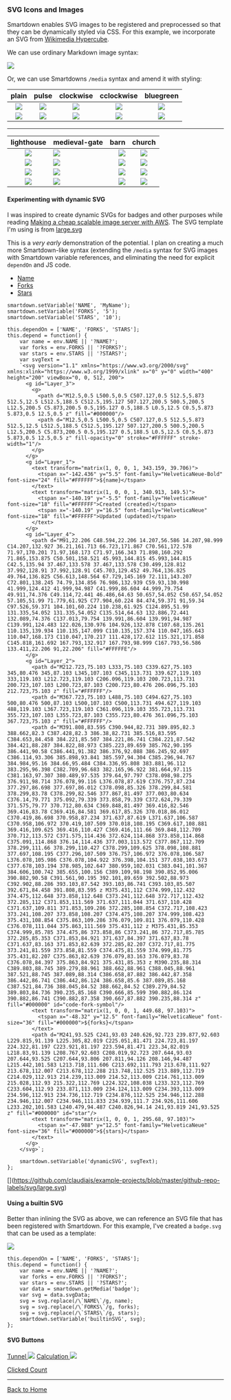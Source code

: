 ### SVG Icons and Images

Smartdown enables SVG images to be registered and preprocessed so that they can be dynamically styled via CSS. For this example, we incorporate an SVG from [Wikimedia Hypercube](https://commons.wikimedia.org/wiki/File:Hypercube.svg).

We can use ordinary Markdown image syntax:

![](https://upload.wikimedia.org/wikipedia/commons/2/22/Hypercube.svg)

Or, we can use Smartdowns `/media` syntax and amend it with styling:

|plain|pulse|clockwise|cclockwise|bluegreen|
|:---:|:---:|:---:|:---:|:---:|
|![](/media/hypercube)|![](/media/hypercube/pulse)|![](/media/hypercube/clockwise)|![](/media/hypercube/cclockwise)|![](/media/hypercube/bluegreen)|
|![](/media/StalactiteStalagmite)|![](/media/StalactiteStalagmite/pulse)|![](/media/StalactiteStalagmite/clockwise)|![](/media/StalactiteStalagmite/cclockwise)|![](/media/StalactiteStalagmite/bluegreen)|

---

|lighthouse|medieval-gate|barn|church|
|:---:|:---|---:|:---:|
|![](/media/lighthouse)|![](/media/medieval-gate)|![](/media/barn)|![](/media/church)|
|![](/media/lighthouse/pulse)|![](/media/medieval-gate/pulse)|![](/media/barn/pulse)|![](/media/church/pulse)|
|![](/media/lighthouse/clockwise)|![](/media/medieval-gate/clockwise)|![](/media/barn/clockwise)|![](/media/church/clockwise)|
|![](/media/lighthouse/cclockwise)|![](/media/medieval-gate/cclockwise)|![](/media/barn/cclockwise)|![](/media/church/cclockwise)|

#### Experimenting with dynamic SVG

I was inspired to create dynamic SVGs for badges and other purposes while reading
[Making a cheap scalable image server with AWS](https://claudiajs.com/tutorials/image-server.html). The SVG template I'm using is from [large.svg](https://github.com/claudiajs/example-projects/blob/master/github-repo-labels/svg/large.svg)

This is a *very early* demonstration of the potential. I plan on creating a much more Smartdown-like syntax (extending the `/media` syntax for SVG images with Smartdown variable references, and eliminating the need for explicit `dependOn` and JS code.

- [Name](:?NAME)
- [Forks](:?FORKS)
- [Stars](:?STARS)

```javascript/playable/autoplay
smartdown.setVariable('NAME', 'MyName');
smartdown.setVariable('FORKS', '5');
smartdown.setVariable('STARS', '10');

this.dependOn = ['NAME', 'FORKS', 'STARS'];
this.depend = function() {
	var name = env.NAME || '?NAME?';
	var forks = env.FORKS || '?FORKS?';
	var stars = env.STARS || '?STARS?';
	var svgText =
	`<svg version="1.1" xmlns="https://www.w3.org/2000/svg" xmlns:xlink="https://www.w3.org/1999/xlink" x="0" y="0" width="400" height="200" viewBox="0, 0, 512, 200">
	  <g id="Layer_3">
	    <g>
	      <path d="M12.5,0.5 L500.5,0.5 C507.127,0.5 512.5,5.873 512.5,12.5 L512.5,188.5 C512.5,195.127 507.127,200.5 500.5,200.5 L12.5,200.5 C5.873,200.5 0.5,195.127 0.5,188.5 L0.5,12.5 C0.5,5.873 5.873,0.5 12.5,0.5 z" fill="#000000"/>
	      <path d="M12.5,0.5 L500.5,0.5 C507.127,0.5 512.5,5.873 512.5,12.5 L512.5,188.5 C512.5,195.127 507.127,200.5 500.5,200.5 L12.5,200.5 C5.873,200.5 0.5,195.127 0.5,188.5 L0.5,12.5 C0.5,5.873 5.873,0.5 12.5,0.5 z" fill-opacity="0" stroke="#FFFFFF" stroke-width="1"/>
	    </g>
	  </g>
	  <g id="Layer_1">
	    <text transform="matrix(1, 0, 0, 1, 343.159, 39.706)">
	      <tspan x="-142.436" y="5.5" font-family="HelveticaNeue-Bold" font-size="24" fill="#FFFFFF">${name}</tspan>
	    </text>
	    <text transform="matrix(1, 0, 0, 1, 340.913, 149.5)">
	      <tspan x="-140.19" y="-5.5" font-family="HelveticaNeue" font-size="18" fill="#FFFFFF">Created (created)</tspan>
	      <tspan x="-140.19" y="16.5" font-family="HelveticaNeue" font-size="18" fill="#FFFFFF">Updated (updated)</tspan>
	    </text>
	  </g>
	  <g id="Layer_4">
	    <path d="M91,22.206 C48.594,22.206 14.207,56.586 14.207,98.999 C14.207,132.927 36.21,161.713 66.723,171.867 C70.561,172.578 71.97,170.201 71.97,168.173 C71.97,166.343 71.898,160.292 71.865,153.875 C50.501,158.521 45.993,144.815 45.993,144.815 C42.5,135.94 37.467,133.578 37.467,133.578 C30.499,128.812 37.992,128.91 37.992,128.91 C45.703,129.452 49.764,136.825 49.764,136.825 C56.613,148.564 67.729,145.169 72.111,143.207 C72.801,138.245 74.79,134.856 76.986,132.939 C59.93,130.998 41.999,124.412 41.999,94.987 C41.999,86.604 44.999,79.754 49.911,74.376 C49.114,72.441 46.486,64.63 50.657,54.052 C50.657,54.052 57.105,51.99 71.779,61.925 C77.904,60.224 84.474,59.371 91,59.34 C97.526,59.371 104.101,60.224 110.238,61.925 C124.895,51.99 131.335,54.052 131.335,54.052 C135.514,64.63 132.886,72.441 132.089,74.376 C137.013,79.754 139.991,86.604 139.991,94.987 C139.991,124.483 122.026,130.976 104.926,132.878 C107.68,135.261 110.135,139.934 110.135,147.099 C110.135,157.374 110.047,165.643 110.047,168.173 C110.047,170.217 111.428,172.612 115.321,171.858 C145.818,161.692 167.793,132.917 167.793,98.999 C167.793,56.586 133.411,22.206 91,22.206" fill="#FFFFFE"/>
	  </g>
	  <g id="Layer_2">
	    <path d="M212.723,75.103 L333,75.103 C339.627,75.103 345,80.476 345,87.103 L345,107.103 C345,113.731 339.627,119.103 333,119.103 L212.723,119.103 C206.096,119.103 200.723,113.731 200.723,107.103 L200.723,87.103 C200.723,80.476 206.096,75.103 212.723,75.103 z" fill="#FFFFFF"/>
	    <path d="M367.723,75.103 L488,75.103 C494.627,75.103 500,80.476 500,87.103 L500,107.103 C500,113.731 494.627,119.103 488,119.103 L367.723,119.103 C361.096,119.103 355.723,113.731 355.723,107.103 L355.723,87.103 C355.723,80.476 361.096,75.103 367.723,75.103 z" fill="#FFFFFF"/>
	    <path d="M391.808,83.595 C390.944,82.731 389.895,82.3 388.662,82.3 C387.428,82.3 386.38,82.731 385.516,83.595 C384.653,84.458 384.221,85.507 384.221,86.741 C384.221,87.542 384.421,88.287 384.822,88.973 C385.223,89.659 385.762,90.195 386.441,90.58 C386.441,91.382 386.376,92.088 386.245,92.697 C386.114,93.306 385.898,93.841 385.597,94.304 C385.296,94.767 384.984,95.16 384.66,95.484 C384.336,95.808 383.881,96.112 383.295,96.398 C382.709,96.683 382.165,96.922 381.664,97.115 C381.163,97.307 380.489,97.535 379.64,97.797 C378.098,98.275 376.911,98.714 376.078,99.116 L376.078,87.619 C376.757,87.234 377.297,86.698 377.697,86.012 C378.098,85.326 378.299,84.581 378.299,83.78 C378.299,82.546 377.867,81.497 377.003,80.634 C376.14,79.771 375.092,79.339 373.858,79.339 C372.624,79.339 371.575,79.77 370.712,80.634 C369.848,81.497 369.416,82.546 369.416,83.78 C369.416,84.581 369.617,85.326 370.018,86.012 C370.419,86.698 370.958,87.234 371.637,87.619 L371.637,106.587 C370.958,106.972 370.419,107.509 370.018,108.195 C369.617,108.881 369.416,109.625 369.416,110.427 C369.416,111.66 369.848,112.709 370.712,113.572 C371.575,114.436 372.624,114.868 373.858,114.868 C375.091,114.868 376.14,114.436 377.003,113.572 C377.867,112.709 378.299,111.66 378.299,110.427 C378.299,109.625 378.098,108.881 377.697,108.195 C377.296,107.509 376.757,106.972 376.078,106.587 L376.078,105.986 C376.078,104.922 376.398,104.151 377.038,103.673 C377.678,103.194 378.985,102.647 380.959,102.031 C383.041,101.367 384.606,100.742 385.655,100.156 C389.109,98.198 390.852,95.006 390.882,90.58 C391.561,90.195 392.101,89.659 392.502,88.973 C392.902,88.286 393.103,87.542 393.103,86.741 C393.103,85.507 392.671,84.458 391.808,83.595 z M375.431,112 C374.999,112.432 374.475,112.648 373.858,112.648 C373.241,112.648 372.717,112.432 372.285,112 C371.853,111.569 371.637,111.044 371.637,110.428 C371.637,109.811 371.853,109.286 372.285,108.854 C372.717,108.423 373.241,108.207 373.858,108.207 C374.475,108.207 374.999,108.423 375.431,108.854 C375.863,109.286 376.079,109.811 376.079,110.428 C376.078,111.044 375.863,111.569 375.431,112 z M375.431,85.353 C374.999,85.785 374.475,86 373.858,86 C373.241,86 372.717,85.785 372.285,85.353 C371.853,84.921 371.637,84.397 371.637,83.78 C371.637,83.163 371.853,82.639 372.285,82.207 C372.717,81.775 373.241,81.559 373.858,81.559 C374.475,81.559 374.999,81.775 375.431,82.207 C375.863,82.639 376.079,83.163 376.079,83.78 C376.078,84.397 375.863,84.921 375.431,85.353 z M390.235,88.314 C389.803,88.745 389.279,88.961 388.662,88.961 C388.045,88.961 387.521,88.745 387.089,88.314 C386.658,87.882 386.442,87.358 386.442,86.741 C386.442,86.124 386.658,85.6 387.089,85.168 C387.521,84.736 388.045,84.52 388.662,84.52 C389.279,84.52 389.803,84.736 390.235,85.168 C390.666,85.599 390.882,86.124 390.882,86.741 C390.882,87.358 390.667,87.882 390.235,88.314 z" fill="#000000" id="code-fork-symbol"/>
	    <text transform="matrix(1, 0, 0, 1, 449.68, 97.103)">
	      <tspan x="-48.32" y="12.5" font-family="HelveticaNeue" font-size="36" fill="#000000">${forks}</tspan>
	    </text>
	    <path d="M241,93.525 C241,93.03 240.626,92.723 239.877,92.603 L229.815,91.139 L225.305,82.019 C225.051,81.471 224.723,81.197 224.322,81.197 C223.921,81.197 223.594,81.471 223.34,82.019 L218.83,91.139 L208.767,92.603 C208.019,92.723 207.644,93.03 207.644,93.525 C207.644,93.806 207.811,94.126 208.146,94.487 L215.442,101.583 L213.718,111.606 C213.692,111.793 213.678,111.927 213.678,112.007 C213.678,112.288 213.748,112.525 213.889,112.719 C214.029,112.913 214.239,113.009 214.52,113.009 C214.761,113.009 215.028,112.93 215.322,112.769 L224.322,108.038 L233.323,112.769 C233.604,112.93 233.871,113.009 234.124,113.009 C234.393,113.009 234.596,112.913 234.736,112.719 C234.876,112.525 234.946,112.288 234.946,112.007 C234.946,111.833 234.939,111.7 234.926,111.606 L233.202,101.583 L240.479,94.487 C240.826,94.14 241,93.819 241,93.525 z" fill="#000000" id="star"/>
	    <text transform="matrix(1, 0, 0, 1, 295.68, 97.103)">
	      <tspan x="-47.988" y="12.5" font-family="HelveticaNeue" font-size="36" fill="#000000">${stars}</tspan>
	    </text>
	  </g>
	</svg>`;

	smartdown.setVariable('dynamicSVG', svgText);
};

```

[[](:!dynamicSVG|svg)](https://github.com/claudiajs/example-projects/blob/master/github-repo-labels/svg/large.svg)

#### Using a builtin SVG

Better than inlining the SVG as above, we can reference an SVG file that has been registered with Smartdown. For this example, I've created a `badge.svg` that can be used as a template:

![](/media/badge)


```javascript/playable/autoplay
this.dependOn = ['NAME', 'FORKS', 'STARS'];
this.depend = function() {
	var name = env.NAME || '?NAME?';
	var forks = env.FORKS || '?FORKS?';
	var stars = env.STARS || '?STARS?';
	var data = smartdown.getMedia('badge');
	var svg = data.svgData;
	svg = svg.replace(/\`NAME\`/g, name);
	svg = svg.replace(/\`FORKS\`/g, forks);
	svg = svg.replace(/\`STARS\`/g, stars);
	smartdown.setVariable('builtinSVG', svg);
};

```

[](:!builtinSVG|svg)

#### SVG Buttons

[Tunnel ![](https://upload.wikimedia.org/wikipedia/commons/f/f4/Cool.svg)](:@SVG) [Calculation ![](https://upload.wikimedia.org/wikipedia/commons/f/f4/Cool.svg)](:=count=(count?count+1:1))

[Clicked Count](:!count)

---

[Back to Home](:@Home)

